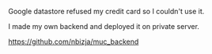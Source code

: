 Google datastore refused my credit card so I couldn't use it.

I made my own backend and deployed it on private server.

https://github.com/nbizja/muc_backend


